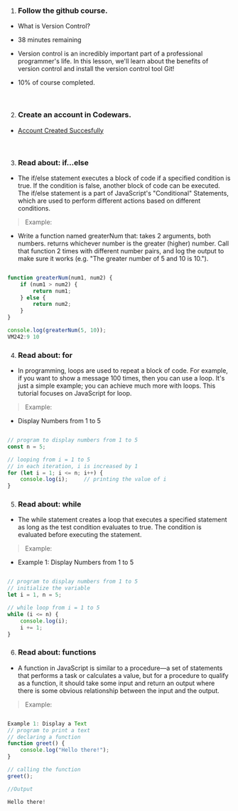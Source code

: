1. ### Follow the github course.

- What is Version Control?
- 38 minutes remaining

- Version control is an incredibly important part of a professional programmer's life. In this lesson, we'll learn about the benefits of version control and install the version control tool Git!

- 10% of course completed.

<br>

2. ### Create an account in Codewars.

- [Account Created Succesfully](https://www.codewars.com/users/JulioG0)

<br>

3. ### Read about: if...else

- The if/else statement executes a block of code if a specified condition is true. If the condition is false, another block of code can be executed. The if/else statement is a part of JavaScript's "Conditional" Statements, which are used to perform different actions based on different conditions.

> Example:

- Write a function named greaterNum that:
takes 2 arguments, both numbers.
returns whichever number is the greater (higher) number.
Call that function 2 times with different number pairs, and log the output to make sure it works (e.g. "The greater number of 5 and 10 is 10.").

```JavaScript

function greaterNum(num1, num2) {
    if (num1 > num2) {
        return num1;
    } else {
        return num2;
    }
}

console.log(greaterNum(5, 10));
VM242:9 10
```

4. ### Read about: for

- In programming, loops are used to repeat a block of code. For example, if you want to show a message 100 times, then you can use a loop. It's just a simple example; you can achieve much more with loops. This tutorial focuses on JavaScript for loop.

> Example:

- Display Numbers from 1 to 5

```JavaScript

// program to display numbers from 1 to 5
const n = 5;

// looping from i = 1 to 5
// in each iteration, i is increased by 1
for (let i = 1; i <= n; i++) {
    console.log(i);     // printing the value of i
}
```

5. ### Read about: while

- The while statement creates a loop that executes a specified statement as long as the test condition evaluates to true. The condition is evaluated before executing the statement.

> Example:

- Example 1: Display Numbers from 1 to 5

```JavaScript

// program to display numbers from 1 to 5
// initialize the variable
let i = 1, n = 5;

// while loop from i = 1 to 5
while (i <= n) {
    console.log(i);
    i += 1;
}
```

6. ### Read about: functions

- A function in JavaScript is similar to a procedure—a set of statements that performs a task or calculates a value, but for a procedure to qualify as a function, it should take some input and return an output where there is some obvious relationship between the input and the output.

> Example:

```JavaScript

Example 1: Display a Text
// program to print a text
// declaring a function
function greet() {
    console.log("Hello there!");
}

// calling the function
greet();

//Output

Hello there!
```